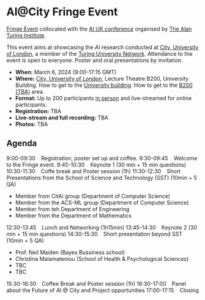 # AI@City Fringe Event

[Fringe Event](https://ai-uk.turing.ac.uk/fringe-events/) collocated with the [AI UK conference](https://ai-uk.turing.ac.uk/) orgainsed by [The Alan Turing Institute](ring.ac.uk/).

This event aims at showcasing the AI research conducted at [City, University of London](https://www.city.ac.uk/), a member of the [Turing University Network](https://www.turing.ac.uk/turing-university-network). Attendance to the event is open to everyone. Poster and oral presentations by invitation.

- **When:** March 6, 2024 (9:00-17:15 GMT)
- **Where:** [City, University of London](https://www.city.ac.uk/), Lecture Theatre B200, University Building. How to get to the [University building](https://staffhub.city.ac.uk/timetabling/rooms-by-building/university-building/b200). How to get to the [B200 (TBA)]() area.
- **Format:** Up to 200 participants <ins>in person</ins> and live-streamed for online participants. 
- **Registration:** TBA
- **Live-stream and full recording:** TBA
- **Photos:** TBA 

## Agenda

9:00-09:30 &ensp; Registration, poster set up and coffee.
9:30-09:45 &ensp; Welcome to the Fringe event.
9:45-10:30 &ensp; Keynote 1 (30 min + 15 min questions)
10:30-11:30 &ensp; Coffe break and Poster session (1h)
11:30-12:30 &ensp; Short Presentations from the School of Science and Technology (SST) (10min + 5 QA)
- Member from CitAi group (Department of Computer Science)
- Member from the ACS-ML group (Department of Computer Science) 
- Member from teh Department of Engineering
- Member from the Department of Mathematics
  
12:30-13:45 &ensp; Lunch and Networking (1h15min)
13:45-14:30 &ensp; Keynote 2 (30 min + 15 min questions)
14:30-15:30 &ensp; Short presentation beyond SST (10min + 5 QA)
- Prof. Neil Maiden	(Bayes Bussiness school)
- Christina Malamateniou	(School of Health & Psychological Sciences)
- TBC
- TBC

15:30-16:30 &ensp; Coffee Break and Poster session (1h)
16:30-17:00 &ensp; Panel about the Future of AI @ City and Project opportunities
17:00-17:15 &ensp; Closing
 
